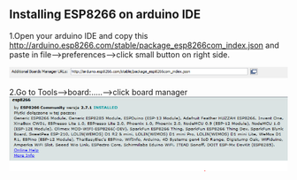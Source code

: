 ## Installing ESP8266 on arduino IDE
1.Open your arduino IDE and copy this http://arduino.esp8266.com/stable/package_esp8266com_index.json and paste in file-->preferences-->click small button on right side.

![alt text](https://github.com/maciokeks/ESP8266-NTP-on-lcd-16x2/blob/master/additional%20photos/button.PNG)

2.Go to Tools-->board:.....-->click board manager
![alt text](https://github.com/maciokeks/ESP8266-NTP-on-lcd-16x2/blob/master/additional%20photos/ESP8266%20library.PNG)
